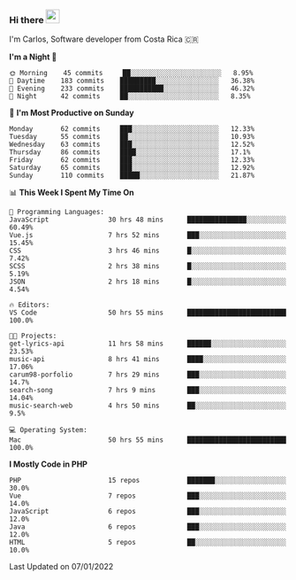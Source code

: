 ### Hi there <img src="https://media.giphy.com/media/hvRJCLFzcasrR4ia7z/giphy.gif" width="25px">

I'm Carlos, Software developer from Costa Rica 🇨🇷

<!--START_SECTION:waka-->
**I'm a Night 🦉** 

```text
🌞 Morning    45 commits     ██░░░░░░░░░░░░░░░░░░░░░░░   8.95% 
🌆 Daytime    183 commits    █████████░░░░░░░░░░░░░░░░   36.38% 
🌃 Evening    233 commits    ███████████░░░░░░░░░░░░░░   46.32% 
🌙 Night      42 commits     ██░░░░░░░░░░░░░░░░░░░░░░░   8.35%

```
📅 **I'm Most Productive on Sunday** 

```text
Monday       62 commits     ███░░░░░░░░░░░░░░░░░░░░░░   12.33% 
Tuesday      55 commits     ██░░░░░░░░░░░░░░░░░░░░░░░   10.93% 
Wednesday    63 commits     ███░░░░░░░░░░░░░░░░░░░░░░   12.52% 
Thursday     86 commits     ████░░░░░░░░░░░░░░░░░░░░░   17.1% 
Friday       62 commits     ███░░░░░░░░░░░░░░░░░░░░░░   12.33% 
Saturday     65 commits     ███░░░░░░░░░░░░░░░░░░░░░░   12.92% 
Sunday       110 commits    █████░░░░░░░░░░░░░░░░░░░░   21.87%

```


📊 **This Week I Spent My Time On** 

```text
💬 Programming Languages: 
JavaScript               30 hrs 48 mins      ███████████████░░░░░░░░░░   60.49% 
Vue.js                   7 hrs 52 mins       ███░░░░░░░░░░░░░░░░░░░░░░   15.45% 
CSS                      3 hrs 46 mins       █░░░░░░░░░░░░░░░░░░░░░░░░   7.42% 
SCSS                     2 hrs 38 mins       █░░░░░░░░░░░░░░░░░░░░░░░░   5.19% 
JSON                     2 hrs 18 mins       █░░░░░░░░░░░░░░░░░░░░░░░░   4.54%

🔥 Editors: 
VS Code                  50 hrs 55 mins      █████████████████████████   100.0%

🐱‍💻 Projects: 
get-lyrics-api           11 hrs 58 mins      ██████░░░░░░░░░░░░░░░░░░░   23.53% 
music-api                8 hrs 41 mins       ████░░░░░░░░░░░░░░░░░░░░░   17.06% 
carum98-porfolio         7 hrs 29 mins       ███░░░░░░░░░░░░░░░░░░░░░░   14.7% 
search-song              7 hrs 9 mins        ███░░░░░░░░░░░░░░░░░░░░░░   14.04% 
music-search-web         4 hrs 50 mins       ██░░░░░░░░░░░░░░░░░░░░░░░   9.5%

💻 Operating System: 
Mac                      50 hrs 55 mins      █████████████████████████   100.0%

```

**I Mostly Code in PHP** 

```text
PHP                      15 repos            ███████░░░░░░░░░░░░░░░░░░   30.0% 
Vue                      7 repos             ███░░░░░░░░░░░░░░░░░░░░░░   14.0% 
JavaScript               6 repos             ███░░░░░░░░░░░░░░░░░░░░░░   12.0% 
Java                     6 repos             ███░░░░░░░░░░░░░░░░░░░░░░   12.0% 
HTML                     5 repos             ██░░░░░░░░░░░░░░░░░░░░░░░   10.0%

```



 Last Updated on 07/01/2022
<!--END_SECTION:waka-->
